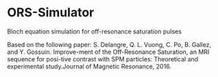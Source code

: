 # ORS-Simulator
Bloch equation simulation for off-resonance saturation pulses

Based on the following paper:
S. Delangre, Q. L. Vuong, C. Po, B. Gallez, and Y. Gossuin.  Improve-ment  of  the  Off-Resonance  Saturation,  an  MRI  sequence  for  posi-tive contrast with SPM particles: Theoretical and experimental study.Journal of Magnetic Resonance, 2016.
